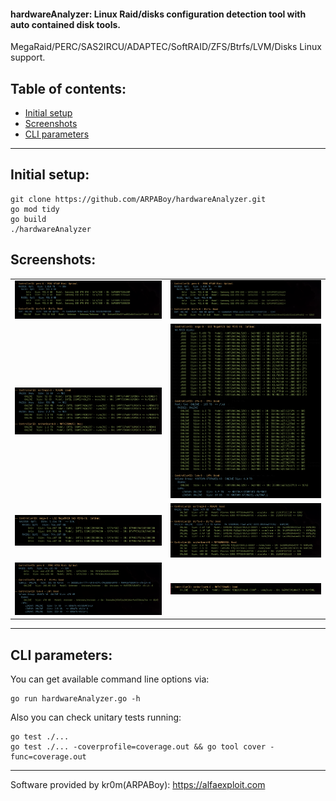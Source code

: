 #### hardwareAnalyzer: Linux Raid/disks configuration detection tool with auto contained disk tools.
MegaRaid/PERC/SAS2IRCU/ADAPTEC/SoftRAID/ZFS/Btrfs/LVM/Disks Linux support.

## Table of contents:
- [Initial setup](#initial-setup)
- [Screenshots](#screenshots)
- [CLI parameters](#cli-parameters)

---

## Initial setup:

```
git clone https://github.com/ARPABoy/hardwareAnalyzer.git
go mod tidy
go build
./hardwareAnalyzer
```

## Screenshots:

|                                  |                                        |
|----------------------------------|----------------------------------------|
| ![PERC](images/PERC.png)         | ![SAS2IRCU](images/SAS2IRCU.png)       |
| ![SoftRaid](images/SoftRaid.png) | ![ZFS](images/ZFS.png)                 |
| ![MegaRaid](images/MegaRaid.png) | ![Btrfs](images/Btrfs.png)             |
| ![LVM](images/LVM.png)           | ![MotherBoard](images/MotherBoard.png) |


---

## CLI parameters:

You can get available command line options via:
```
go run hardwareAnalyzer.go -h
```

Also you can check unitary tests running:
```
go test ./...
go test ./... -coverprofile=coverage.out && go tool cover -func=coverage.out
```

---

Software provided by kr0m(ARPABoy): https://alfaexploit.com
